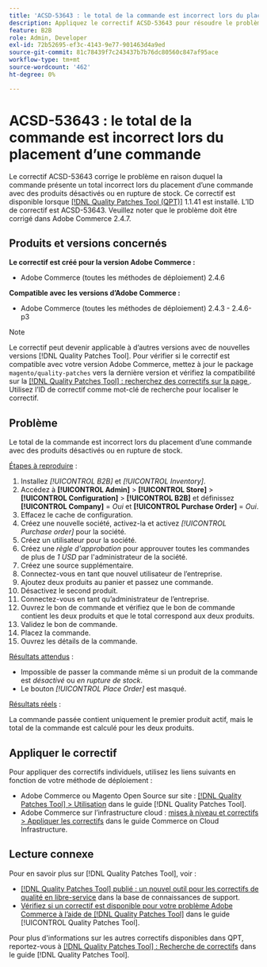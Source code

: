 ```yaml
---
title: 'ACSD-53643 : le total de la commande est incorrect lors du placement d’une commande'
description: Appliquez le correctif ACSD-53643 pour résoudre le problème Adobe Commerce en raison duquel le total de la commande est incorrect lors du placement d’une commande avec des produits désactivés ou en rupture de stock.
feature: B2B
role: Admin, Developer
exl-id: 72b52695-ef3c-4143-9e77-901463d4a9ed
source-git-commit: 81c78439f7c243437b7b76dc80560c847af95ace
workflow-type: tm+mt
source-wordcount: '462'
ht-degree: 0%

---
```


# ACSD-53643 : le total de la commande est incorrect lors du placement d’une commande

Le correctif ACSD-53643 corrige le problème en raison duquel la commande présente un total incorrect lors du placement d’une commande avec des produits désactivés ou en rupture de stock. Ce correctif est disponible lorsque [[!DNL Quality Patches Tool (QPT)]](https://experienceleague.adobe.com/fr/docs/commerce-knowledge-base/kb/announcements/commerce-announcements/magento-quality-patches-released-new-tool-to-self-serve-quality-patches) 1.1.41 est installé. L’ID de correctif est ACSD-53643. Veuillez noter que le problème doit être corrigé dans Adobe Commerce 2.4.7.

## Produits et versions concernés

**Le correctif est créé pour la version Adobe Commerce :**

* Adobe Commerce (toutes les méthodes de déploiement) 2.4.6

**Compatible avec les versions d’Adobe Commerce :**

* Adobe Commerce (toutes les méthodes de déploiement) 2.4.3 - 2.4.6-p3

>[!NOTE]
>
>Le correctif peut devenir applicable à d’autres versions avec de nouvelles versions [!DNL Quality Patches Tool]. Pour vérifier si le correctif est compatible avec votre version Adobe Commerce, mettez à jour le package `magento/quality-patches` vers la dernière version et vérifiez la compatibilité sur la [[!DNL Quality Patches Tool] : recherchez des correctifs sur la page ](https://experienceleague.adobe.com/tools/commerce-quality-patches/index.html?lang=fr). Utilisez l’ID de correctif comme mot-clé de recherche pour localiser le correctif.

## Problème

Le total de la commande est incorrect lors du placement d’une commande avec des produits désactivés ou en rupture de stock.

<u>Étapes à reproduire</u> :

1. Installez *[!UICONTROL B2B]* et *[!UICONTROL Inventory]*.
1. Accédez à **[!UICONTROL Admin]** > **[!UICONTROL Store]** > **[!UICONTROL Configuration]** > **[!UICONTROL B2B]** et définissez **[!UICONTROL Company]** = *Oui* et **[!UICONTROL Purchase Order]** = *Oui*.
1. Effacez le cache de configuration.
1. Créez une nouvelle société, activez-la et activez *[!UICONTROL Purchase order]* pour la société.
1. Créez un utilisateur pour la société.
1. Créez une *règle d&#39;approbation* pour approuver toutes les commandes de plus de *1 USD* par l&#39;administrateur de la société.
1. Créez une source supplémentaire.
1. Connectez-vous en tant que nouvel utilisateur de l’entreprise.
1. Ajoutez deux produits au panier et passez une commande.
1. Désactivez le second produit.
1. Connectez-vous en tant qu’administrateur de l’entreprise.
1. Ouvrez le bon de commande et vérifiez que le bon de commande contient les deux produits et que le total correspond aux deux produits.
1. Validez le bon de commande.
1. Placez la commande.
1. Ouvrez les détails de la commande.

<u>Résultats attendus</u> :

* Impossible de passer la commande même si un produit de la commande est *désactivé* ou *en rupture de stock*.
* Le bouton *[!UICONTROL Place Order]* est masqué.

<u>Résultats réels</u> :

La commande passée contient uniquement le premier produit actif, mais le total de la commande est calculé pour les deux produits.

## Appliquer le correctif

Pour appliquer des correctifs individuels, utilisez les liens suivants en fonction de votre méthode de déploiement :

* Adobe Commerce ou Magento Open Source sur site : [[!DNL Quality Patches Tool] > Utilisation](/help/tools/quality-patches-tool/usage.md) dans le guide [!DNL Quality Patches Tool].
* Adobe Commerce sur l’infrastructure cloud : [mises à niveau et correctifs > Appliquer les correctifs](https://experienceleague.adobe.com/docs/commerce-cloud-service/user-guide/develop/upgrade/apply-patches.html?lang=fr) dans le guide Commerce on Cloud Infrastructure.

## Lecture connexe

Pour en savoir plus sur [!DNL Quality Patches Tool], voir :

* [[!DNL Quality Patches Tool] publié : un nouvel outil pour les correctifs de qualité en libre-service](https://experienceleague.adobe.com/fr/docs/commerce-knowledge-base/kb/announcements/commerce-announcements/magento-quality-patches-released-new-tool-to-self-serve-quality-patches) dans la base de connaissances de support.
* [Vérifiez si un correctif est disponible pour votre problème Adobe Commerce à l’aide de  [!DNL Quality Patches Tool]](/help/tools/quality-patches-tool/patches-available-in-qpt/check-patch-for-magento-issue-with-magento-quality-patches.md) dans le guide [!UICONTROL Quality Patches Tool].


Pour plus d&#39;informations sur les autres correctifs disponibles dans QPT, reportez-vous à [[!DNL Quality Patches Tool] : Recherche de correctifs](https://experienceleague.adobe.com/tools/commerce-quality-patches/index.html?lang=fr) dans le guide [!DNL Quality Patches Tool].
